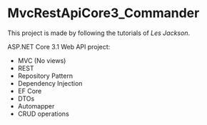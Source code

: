 # MvcRestApiCore3_Commander

This project is made by following the tutorials of *Les Jackson*.

ASP.NET Core 3.1 Web API project:
- MVC (No views)
- REST
- Repository Pattern
- Dependency Injection
- EF Core
- DTOs
- Automapper
- CRUD operations
